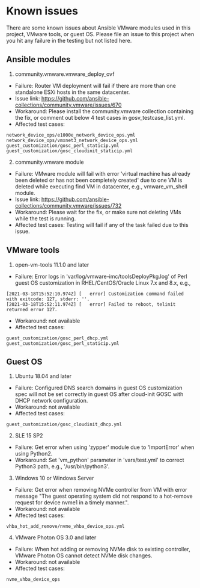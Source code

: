 # Known issues
There are some known issues about Ansible VMware modules used in this project, VMware tools, or guest OS. Please file an issue to this project when you hit any failure in the testing but not listed here.

## Ansible modules
1. community.vmware.vmware_deploy_ovf
* Failure: Router VM deployment will fail if there are more than one standalone ESXi hosts in the same datacenter. 
* Issue link: https://github.com/ansible-collections/community.vmware/issues/670
* Workaround: Please install the community.vmware collection containing the fix, or comment out below 4 test cases in gosv_testcase_list.yml.
* Affected test cases:
```
network_device_ops/e1000e_network_device_ops.yml
network_device_ops/vmxnet3_network_device_ops.yml
guest_customization/gosc_perl_staticip.yml
guest_customization/gosc_cloudinit_staticip.yml
```

2. community.vmware module
* Failure: VMware module will fail with error 'virtual machine has already been deleted or has not been completely created' due to one VM is deleted while executing find VM in datacenter, e.g., vmware_vm_shell module.    
* Issue link: https://github.com/ansible-collections/community.vmware/issues/732
* Workaround: Please wait for the fix, or make sure not deleting VMs while the test is running.
* Affected test cases: Testing will fail if any of the task failed due to this issue.

## VMware tools
1. open-vm-tools 11.1.0 and later
* Failure: Error logs in 'var/log/vmware-imc/toolsDeployPkg.log' of Perl guest OS customization in RHEL/CentOS/Oracle Linux 7.x and 8.x, e.g.,
```
[2021-03-18T15:52:10.974Z] [   error] Customization command failed with exitcode: 127, stderr: ''.
[2021-03-18T15:52:11.974Z] [   error] Failed to reboot, telinit returned error 127.
```
* Workaround: not available
* Affected test cases:
```
guest_customization/gosc_perl_dhcp.yml
guest_customization/gosc_perl_staticip.yml
```

## Guest OS
1. Ubuntu 18.04 and later
* Failure: Configured DNS search domains in guest OS customization spec will not be set correctly in guest OS after cloud-init GOSC with DHCP network configuration.
* Workaround: not available
* Affected test cases:
```
guest_customization/gosc_cloudinit_dhcp.yml
```

2. SLE 15 SP2
* Failure: Get error when using 'zypper' module due to 'ImportError' when using Python2.
* Workaround: Set 'vm_python' parameter in 'vars/test.yml' to correct Python3 path, e.g., '/usr/bin/python3'.

3. Windows 10 or Windows Server
* Failure: Get error when removing NVMe controller from VM with error message "The guest operating system did not respond to a hot-remove request for device nvme1 in a timely manner.".
* Workaround: not available
* Affected test cases:
```
vhba_hot_add_remove/nvme_vhba_device_ops.yml
```

4. VMware Photon OS 3.0 and later
* Failure: When hot adding or removing NVMe disk to existing controller, VMware Photon OS cannot detect NVMe disk changes.
* Workaround: not available
* Affected test cases:
```
nvme_vhba_device_ops
```
